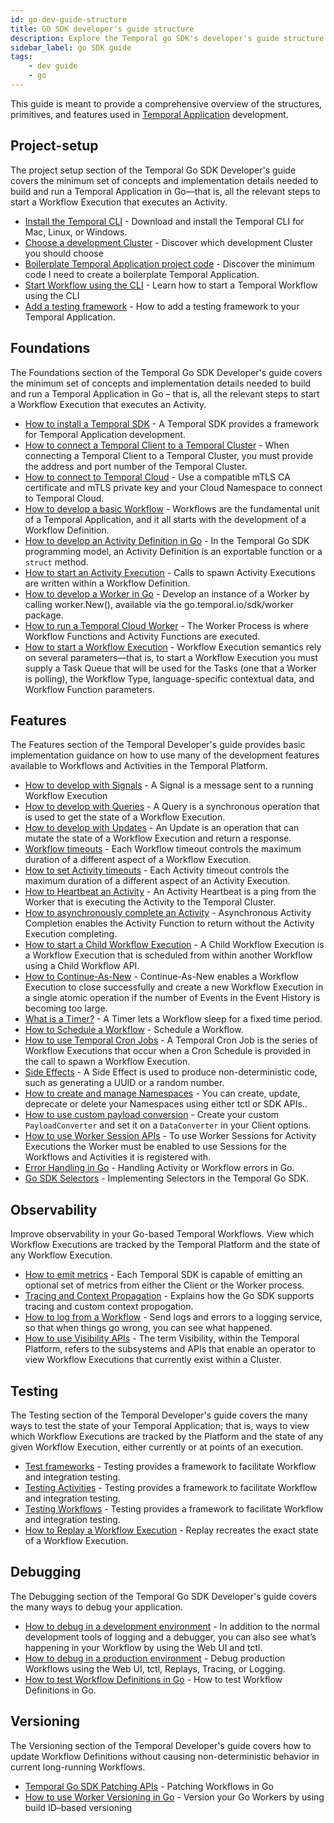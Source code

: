 ```yaml
---
id: go-dev-guide-structure
title: GO SDK developer's guide structure
description: Explore the Temporal go SDK's developer's guide structure.
sidebar_label: go SDK guide
tags:
    - dev guide
    - go
---
```


This guide is meant to provide a comprehensive overview of the structures, primitives, and features used in [Temporal Application](/temporal#temporal-application) development.

## Project-setup

The project setup section of the Temporal Go SDK Developer's guide covers the minimum set of concepts and implementation details needed to build and run a Temporal Application in Go—that is, all the relevant steps to start a Workflow Execution that executes an Activity.

- [Install the Temporal CLI](/go/install-cli) - Download and install the Temporal CLI for Mac, Linux, or Windows.
- [Choose a development Cluster](/go/choose-dev-cluster) - Discover which development Cluster you should choose
- [Boilerplate Temporal Application project code](/go/project-structure) - Discover the minimum code I need to create a boilerplate Temporal Application.
- [Start Workflow using the CLI](/go/backgroundcheck-boilerplate-start-workflow) - Learn how to start a Temporal Workflow using the CLI
- [Add a testing framework](/go/backgroundcheck-boilerplate-add-test-framework) - How to add a testing framework to your Temporal Application.

## Foundations

The Foundations section of the Temporal Go SDK Developer's guide covers the minimum set of concepts and implementation details needed to build and run a Temporal Application in Go – that is, all the relevant steps to start a Workflow Execution that executes an Activity.

- [How to install a Temporal SDK](/go/add-sdk) - A Temporal SDK provides a framework for Temporal Application development.
- [How to connect a Temporal Client to a Temporal Cluster](/go/connect-to-a-dev-cluster) - When connecting a Temporal Client to a Temporal Cluster, you must provide the address and port number of the Temporal Cluster.
- [How to connect to Temporal Cloud](/go/connect-to-temporal-cloud) - Use a compatible mTLS CA certificate and mTLS private key and your Cloud Namespace to connect to Temporal Cloud.
- [How to develop a basic Workflow](/go/developing-workflows) - Workflows are the fundamental unit of a Temporal Application, and it all starts with the development of a Workflow Definition.
- [How to develop an Activity Definition in Go](/go/how-to-develop-an-activity-definition-in-go) - In the Temporal Go SDK programming model, an Activity Definition is an exportable function or a `struct` method.
- [How to start an Activity Execution](/go/spawning-activities) - Calls to spawn Activity Executions are written within a Workflow Definition.
- [How to develop a Worker in Go](/go/how-to-develop-a-worker-in-go) - Develop an instance of a Worker by calling worker.New(), available via the go.temporal.io/sdk/worker package.
- [How to run a Temporal Cloud Worker](/go/run-a-temporal-cloud-worker) - The Worker Process is where Workflow Functions and Activity Functions are executed.
- [How to start a Workflow Execution](/go/spawning-workflows) - Workflow Execution semantics rely on several parameters—that is, to start a Workflow Execution you must supply a Task Queue that will be used for the Tasks (one that a Worker is polling), the Workflow Type, language-specific contextual data, and Workflow Function parameters.

## Features

The Features section of the Temporal Developer's guide provides basic implementation guidance on how to use many of the development features available to Workflows and Activities in the Temporal Platform.

- [How to develop with Signals](/go/signals) - A Signal is a message sent to a running Workflow Execution
- [How to develop with Queries](/go/queries) - A Query is a synchronous operation that is used to get the state of a Workflow Execution.
- [How to develop with Updates](/go/updates) - An Update is an operation that can mutate the state of a Workflow Execution and return a response.
- [Workflow timeouts](/go/workflow-timeouts) - Each Workflow timeout controls the maximum duration of a different aspect of a Workflow Execution.
- [How to set Activity timeouts](/go/activity-timeouts) - Each Activity timeout controls the maximum duration of a different aspect of an Activity Execution.
- [How to Heartbeat an Activity](/go/activity-heartbeats) - An Activity Heartbeat is a ping from the Worker that is executing the Activity to the Temporal Cluster.
- [How to asynchronously complete an Activity](/go/async-activity-completion) - Asynchronous Activity Completion enables the Activity Function to return without the Activity Execution completing.
- [How to start a Child Workflow Execution](/go/child-workflows) - A Child Workflow Execution is a Workflow Execution that is scheduled from within another Workflow using a Child Workflow API.
- [How to Continue-As-New](/go/continue-as-new) - Continue-As-New enables a Workflow Execution to close successfully and create a new Workflow Execution in a single atomic operation if the number of Events in the Event History is becoming too large.
- [What is a Timer?](/go/timers) - A Timer lets a Workflow sleep for a fixed time period.
- [How to Schedule a Workflow](/go/schedules) - Schedule a Workflow.
- [How to use Temporal Cron Jobs](/go/cron-jobs) - A Temporal Cron Job is the series of Workflow Executions that occur when a Cron Schedule is provided in the call to spawn a Workflow Execution.
- [Side Effects](/go/side-effects) - A Side Effect is used to produce non-deterministic code, such as generating a UUID or a random number.
- [How to create and manage Namespaces](/go/namespaces) - You can create, update, deprecate or delete your Namespaces using either tctl or SDK APIs..
- [How to use custom payload conversion](/go/custom-payload-conversion) - Create your custom `PayloadConverter` and set it on a `DataConverter` in your Client options.
- [How to use Worker Session APIs](/go/worker-sessions) - To use Worker Sessions for Activity Executions the Worker must be enabled to use Sessions for the Workflows and Activities it is registered with.
- [Error Handling in Go](/go/error-handling) - Handling Activity or Workflow errors in Go.
- [Go SDK Selectors](/go/selectors) - Implementing Selectors in the Temporal Go SDK.

## Observability

Improve observability in your Go-based Temporal Workflows. View which Workflow Executions are tracked by the Temporal Platform and the state of any Workflow Execution.

- [How to emit metrics](/go/metrics) - Each Temporal SDK is capable of emitting an optional set of metrics from either the Client or the Worker process.
- [Tracing and Context Propagation](/go/tracing) - Explains how the Go SDK supports tracing and custom context propogation.
- [How to log from a Workflow](/go/logging) - Send logs and errors to a logging service, so that when things go wrong, you can see what happened.
- [How to use Visibility APIs](/go/visibility) - The term Visibility, within the Temporal Platform, refers to the subsystems and APIs that enable an operator to view Workflow Executions that currently exist within a Cluster.

## Testing

The Testing section of the Temporal Developer's guide covers the many ways to test the state of your Temporal Application; that is, ways to view which Workflow Executions are tracked by the Platform and the state of any given Workflow Execution, either currently or at points of an execution.

- [Test frameworks](/go/testing-frameworks) - Testing provides a framework to facilitate Workflow and integration testing.
- [Testing Activities](/go/testing-activities) - Testing provides a framework to facilitate Workflow and integration testing.
- [Testing Workflows](/go/testing-workflows) - Testing provides a framework to facilitate Workflow and integration testing.
- [How to Replay a Workflow Execution](/go/replays) - Replay recreates the exact state of a Workflow Execution.

## Debugging

The Debugging section of the Temporal Go SDK Developer's guide covers the many ways to debug your application.

- [How to debug in a development environment](/go/debug-environment-development) - In addition to the normal development tools of logging and a debugger, you can also see what’s happening in your Workflow by using the Web UI and tctl.
- [How to debug in a production environment](/go/debug-environment-production) - Debug production Workflows using the Web UI, tctl, Replays, Tracing, or Logging.
- [How to test Workflow Definitions in Go](/go/how-to-test-workflow-definitions-in-go) - How to test Workflow Definitions in Go.

## Versioning

The Versioning section of the Temporal Developer's guide covers how to update Workflow Definitions without causing non-deterministic behavior in current long-running Workflows.

- [Temporal Go SDK Patching APIs](/go/patching) - Patching Workflows in Go
- [How to use Worker Versioning in Go](/go/how-to-use-worker-versioning-in-go) - Version your Go Workers by using build ID–based versioning
